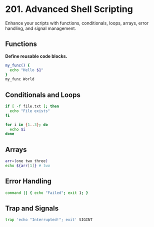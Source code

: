 # 201. Advanced Shell Scripting

Enhance your scripts with functions, conditionals, loops, arrays, error handling, and signal management.

## Functions

**Define reusable code blocks.**

```bash
my_func() {
  echo "Hello $1"
}
my_func World
```

## Conditionals and Loops

```bash
if [ -f file.txt ]; then
  echo "File exists"
fi

for i in {1..3}; do
  echo $i
done
```

## Arrays

```bash
arr=(one two three)
echo ${arr[1]} # two
```

## Error Handling

```bash
command || { echo "Failed"; exit 1; }
```

## Trap and Signals

```bash
trap 'echo "Interrupted!"; exit' SIGINT
```
